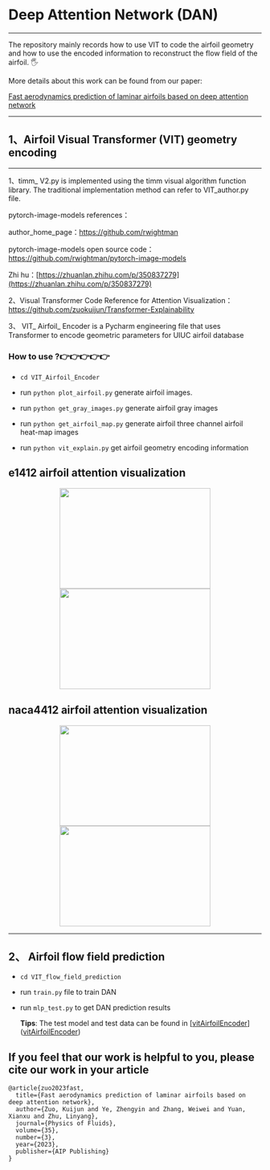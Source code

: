 # Deep  Attention Network (DAN)

---

The repository mainly records how to use VIT to code the airfoil geometry and how to use the encoded information to reconstruct the flow field of the airfoil. 🖐

More details about this work can be found from our paper:

[Fast aerodynamics prediction of laminar airfoils based on deep attention network](https://pubs.aip.org/aip/pof/article-abstract/35/3/037127/2882158/Fast-aerodynamics-prediction-of-laminar-airfoils?redirectedFrom=fulltext)

---



## 1、Airfoil   Visual   Transformer (VIT)  geometry encoding

---

1、timm_ V2.py is implemented using the timm visual algorithm function library. The traditional implementation method can refer to VIT_author.py file.

pytorch-image-models references：

author_home_page：https://github.com/rwightman

pytorch-image-models open source code：https://github.com/rwightman/pytorch-image-models

Zhi hu：[https://zhuanlan.zhihu.com/p/350837279](https://zhuanlan.zhihu.com/p/350837279)

2、Visual Transformer Code Reference for Attention Visualization：https://github.com/zuokuijun/Transformer-Explainability

3、 VIT_ Airfoil_ Encoder is a Pycharm engineering file that uses Transformer to encode geometric parameters for UIUC airfoil database

### How to use  ?👉👉👉👉👉

* `cd VIT_Airfoil_Encoder`

* run `python plot_airfoil.py` generate  airfoil  images. 
* run `python get_gray_images.py` generate airfoil gray images
* run `python get_airfoil_map.py` generate airfoil three channel  airfoil  heat-map  images
* run `python vit_explain.py`  get airfoil  geometry encoding information

## e1412 airfoil  attention  visualization

<p align="center">
    <img src="./images/e1214.png"  width="300" height="200"/>
       <img src="./images/e1214_attention.png"  width="300" height="200"/>




## naca4412 airfoil  attention  visualization

<p align="center">
    <img src="./images/naca4412.png"  width="300" height="200"/>
    <img src="./images/naca4412_attentions.png"  width="300" height="200"/>
</p>


---

## 2、 Airfoil flow field prediction

* `cd VIT_flow_field_prediction`

* run `train.py` file to train DAN  

* run `mlp_test.py`  to get  DAN prediction  results  

  **Tips**:  The test model and test data can be found in [[vitAirfoilEncoder](https://www.kaggle.com/datasets/kuijunzuo/vitairfoilencoder/data)]([vitAirfoilEncoder](https://www.kaggle.com/datasets/kuijunzuo/vitairfoilencoder/data))



## If you feel that our work is helpful to you, please cite our work in your article



```
@article{zuo2023fast,
  title={Fast aerodynamics prediction of laminar airfoils based on deep attention network},
  author={Zuo, Kuijun and Ye, Zhengyin and Zhang, Weiwei and Yuan, Xianxu and Zhu, Linyang},
  journal={Physics of Fluids},
  volume={35},
  number={3},
  year={2023},
  publisher={AIP Publishing}
}
```









